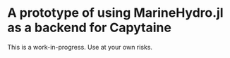 # A prototype of using MarineHydro.jl as a backend for Capytaine

This is a work-in-progress. Use at your own risks.
